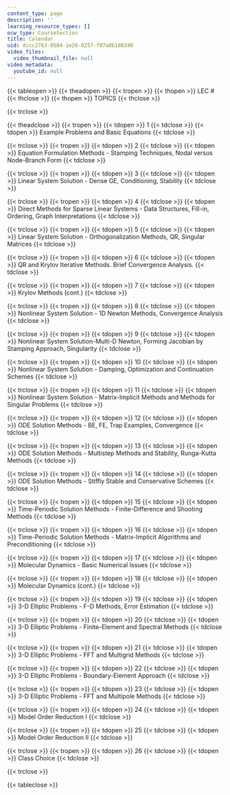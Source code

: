 ```yaml
---
content_type: page
description: ''
learning_resource_types: []
ocw_type: CourseSection
title: Calendar
uid: dccc2763-0584-1e26-0257-f07a8b186340
video_files:
  video_thumbnail_file: null
video_metadata:
  youtube_id: null
---
```


{{< tableopen >}}
{{< theadopen >}}
{{< tropen >}}
{{< thopen >}}
LEC #
{{< thclose >}}
{{< thopen >}}
TOPICS
{{< thclose >}}

{{< trclose >}}

{{< theadclose >}}
{{< tropen >}}
{{< tdopen >}}
1
{{< tdclose >}}
{{< tdopen >}}
Example Problems and Basic Equations
{{< tdclose >}}

{{< trclose >}}
{{< tropen >}}
{{< tdopen >}}
2
{{< tdclose >}}
{{< tdopen >}}
Equation Formulation Methods - Stamping Techniques, Nodal versus Node-Branch Form
{{< tdclose >}}

{{< trclose >}}
{{< tropen >}}
{{< tdopen >}}
3
{{< tdclose >}}
{{< tdopen >}}
Linear System Solution - Dense GE, Conditioning, Stability
{{< tdclose >}}

{{< trclose >}}
{{< tropen >}}
{{< tdopen >}}
4
{{< tdclose >}}
{{< tdopen >}}
Direct Methods for Sparse Linear Systems - Data Structures, Fill-in, Ordering, Graph Interpretations
{{< tdclose >}}

{{< trclose >}}
{{< tropen >}}
{{< tdopen >}}
5
{{< tdclose >}}
{{< tdopen >}}
Linear System Solution - Orthogonalization Methods, QR, Singular Matrices
{{< tdclose >}}

{{< trclose >}}
{{< tropen >}}
{{< tdopen >}}
6
{{< tdclose >}}
{{< tdopen >}}
QR and Krylov Iterative Methods. Brief Convergence Analysis.
{{< tdclose >}}

{{< trclose >}}
{{< tropen >}}
{{< tdopen >}}
7
{{< tdclose >}}
{{< tdopen >}}
Krylov Methods (cont.)
{{< tdclose >}}

{{< trclose >}}
{{< tropen >}}
{{< tdopen >}}
8
{{< tdclose >}}
{{< tdopen >}}
Nonlinear System Solution - 1D Newton Methods, Convergence Analysis
{{< tdclose >}}

{{< trclose >}}
{{< tropen >}}
{{< tdopen >}}
9
{{< tdclose >}}
{{< tdopen >}}
Nonlinear System Solution-Multi-D Newton, Forming Jacobian by Stamping Approach, Singularity
{{< tdclose >}}

{{< trclose >}}
{{< tropen >}}
{{< tdopen >}}
10
{{< tdclose >}}
{{< tdopen >}}
Nonlinear System Solution - Damping, Optimization and Continuation Schemes
{{< tdclose >}}

{{< trclose >}}
{{< tropen >}}
{{< tdopen >}}
11
{{< tdclose >}}
{{< tdopen >}}
Nonlinear System Solution - Matrix-Implicit Methods and Methods for Singular Problems
{{< tdclose >}}

{{< trclose >}}
{{< tropen >}}
{{< tdopen >}}
12
{{< tdclose >}}
{{< tdopen >}}
ODE Solution Methods - BE, FE, Trap Examples, Convergence
{{< tdclose >}}

{{< trclose >}}
{{< tropen >}}
{{< tdopen >}}
13
{{< tdclose >}}
{{< tdopen >}}
ODE Solution Methods - Multistep Methods and Stability, Runga-Kutta Methods
{{< tdclose >}}

{{< trclose >}}
{{< tropen >}}
{{< tdopen >}}
14
{{< tdclose >}}
{{< tdopen >}}
ODE Solution Methods - Stiffly Stable and Conservative Schemes
{{< tdclose >}}

{{< trclose >}}
{{< tropen >}}
{{< tdopen >}}
15
{{< tdclose >}}
{{< tdopen >}}
Time-Periodic Solution Methods - Finite-Difference and Shooting Methods
{{< tdclose >}}

{{< trclose >}}
{{< tropen >}}
{{< tdopen >}}
16
{{< tdclose >}}
{{< tdopen >}}
Time-Periodic Solution Methods - Matrix-Implicit Algorithms and Preconditioning
{{< tdclose >}}

{{< trclose >}}
{{< tropen >}}
{{< tdopen >}}
17
{{< tdclose >}}
{{< tdopen >}}
Molecular Dynamics - Basic Numerical Issues
{{< tdclose >}}

{{< trclose >}}
{{< tropen >}}
{{< tdopen >}}
18
{{< tdclose >}}
{{< tdopen >}}
Molecular Dynamics (cont.)
{{< tdclose >}}

{{< trclose >}}
{{< tropen >}}
{{< tdopen >}}
19
{{< tdclose >}}
{{< tdopen >}}
3-D Elliptic Problems - F-D Methods, Error Estimation
{{< tdclose >}}

{{< trclose >}}
{{< tropen >}}
{{< tdopen >}}
20
{{< tdclose >}}
{{< tdopen >}}
3-D Elliptic Problems - Finite-Element and Spectral Methods
{{< tdclose >}}

{{< trclose >}}
{{< tropen >}}
{{< tdopen >}}
21
{{< tdclose >}}
{{< tdopen >}}
3-D Elliptic Problems - FFT and Multigrid Methods
{{< tdclose >}}

{{< trclose >}}
{{< tropen >}}
{{< tdopen >}}
22
{{< tdclose >}}
{{< tdopen >}}
3-D Elliptic Problems - Boundary-Element Approach
{{< tdclose >}}

{{< trclose >}}
{{< tropen >}}
{{< tdopen >}}
23
{{< tdclose >}}
{{< tdopen >}}
3-D Elliptic Problems - FFT and Multipole Methods
{{< tdclose >}}

{{< trclose >}}
{{< tropen >}}
{{< tdopen >}}
24
{{< tdclose >}}
{{< tdopen >}}
Model Order Reduction I
{{< tdclose >}}

{{< trclose >}}
{{< tropen >}}
{{< tdopen >}}
25
{{< tdclose >}}
{{< tdopen >}}
Model Order Reduction II
{{< tdclose >}}

{{< trclose >}}
{{< tropen >}}
{{< tdopen >}}
26
{{< tdclose >}}
{{< tdopen >}}
Class Choice
{{< tdclose >}}

{{< trclose >}}

{{< tableclose >}}